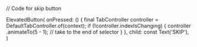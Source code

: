 // Code for skip button

ElevatedButton(
    onPressed: () {
        final TabController controller =
            DefaultTabController.of(context);
        if (!controller.indexIsChanging) {
        controller
            .animateTo(5 - 1); // take to the end of selector
        }
    },
    child: const Text('SKIP'),
)